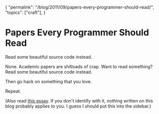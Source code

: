 {
  "permalink": "/blog/2011/09/papers-every-programmer-should-read/",
  "topics": ["craft"],
}

# Papers Every Programmer Should Read

<x-summary>
    Read some beautiful source code instead.
</x-summary>


None. Academic papers are shitloads of crap. Want to read something? Read some beautiful source code instead.

Then go hack on something that you love.

Repeat.

(Also read [this essay](http://www.paulgraham.com/hp.html). If you don't identify with it, nothing written on this blog probably applies to you. I guess I should put this into the sidebar.)
